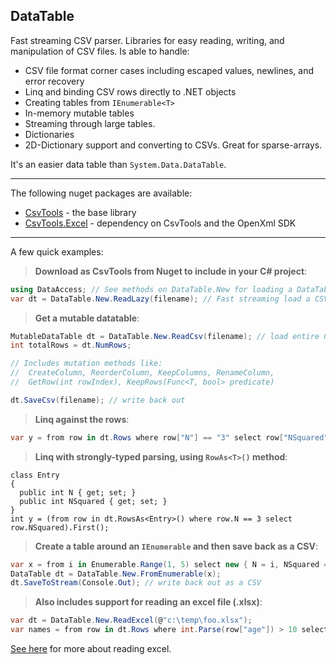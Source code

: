 ## DataTable

Fast streaming CSV parser. Libraries for easy reading, writing, and manipulation of CSV files. Is able to handle: 

* CSV file format corner cases including escaped values, newlines, and error recovery
* Linq and binding CSV rows directly to .NET objects
* Creating tables from `IEnumerable<T>`
* In-memory mutable tables 
* Streaming through large tables.
* Dictionaries
* 2D-Dictionary support and converting to CSVs. Great for sparse-arrays. 

It's an easier data table than `System.Data.DataTable`.

<hr>

The following nuget packages are available:

* [CsvTools](https://www.nuget.org/packages/CsvTools) - the base library
* [CsvTools.Excel](https://www.nuget.org/packages/CsvTools.Excel) - dependency on CsvTools and the OpenXml SDK 

<hr>

A few quick examples:

> **Download as CsvTools from Nuget to include in your C# project**: 
```cs
using DataAccess; // See methods on DataTable.New for loading a DataTable.
var dt = DataTable.New.ReadLazy(filename); // Fast streaming load a CSV from disk. 
```

> **Get a mutable datatable**:
```cs
MutableDataTable dt = DataTable.New.ReadCsv(filename); // load entire CSV into memory for mutation 
int totalRows = dt.NumRows;

// Includes mutation methods like:
//  CreateColumn, ReorderColumn, KeepColumns, RenameColumn, 
//  GetRow(int rowIndex), KeepRows(Func<T, bool> predicate)

dt.SaveCsv(filename); // write back out
```

> **Linq against the rows**: 
```cs
var y = from row in dt.Rows where row["N"] == "3" select row["NSquared"];
```

> **Linq with strongly-typed parsing, using `RowAs<T>()` method**:
```
class Entry
{
  public int N { get; set; }
  public int NSquared { get; set; }
}
int y = (from row in dt.RowsAs<Entry>() where row.N == 3 select row.NSquared).First();
```

> **Create a table around an `IEnumerable` and then save back as a CSV**:
```cs
var x = from i in Enumerable.Range(1, 5) select new { N = i, NSquared = i * i };
DataTable dt = DataTable.New.FromEnumerable(x);
dt.SaveToStream(Console.Out); // write back out as a CSV
```

> **Also includes support for reading an excel file (.xlsx)**: 
```cs
var dt = DataTable.New.ReadExcel(@"c:\temp\foo.xlsx");
var names = from row in dt.Rows where int.Parse(row["age"]) > 10 select row["Name"];
```
[See here](http://blogs.msdn.com/b/jmstall/archive/2012/04/24/excel-on-azure.aspx) for more about reading excel. 
